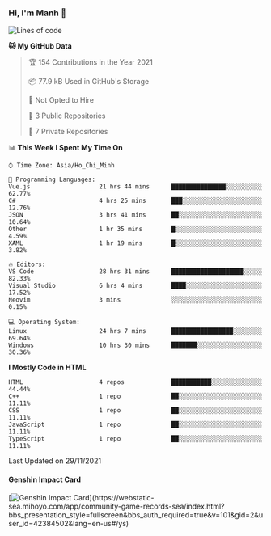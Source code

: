 ### Hi, I'm Manh 👋

<!--START_SECTION:waka-->
![Lines of code](https://img.shields.io/badge/From%20Hello%20World%20I%27ve%20Written-209667%20lines%20of%20code-blue)

**🐱 My GitHub Data** 

> 🏆 154 Contributions in the Year 2021
 > 
> 📦 77.9 kB Used in GitHub's Storage 
 > 
> 🚫 Not Opted to Hire
 > 
> 📜 3 Public Repositories 
 > 
> 🔑 7 Private Repositories  
 > 
📊 **This Week I Spent My Time On** 

```text
⌚︎ Time Zone: Asia/Ho_Chi_Minh

💬 Programming Languages: 
Vue.js                   21 hrs 44 mins      ███████████████░░░░░░░░░░   62.77% 
C#                       4 hrs 25 mins       ███░░░░░░░░░░░░░░░░░░░░░░   12.76% 
JSON                     3 hrs 41 mins       ██░░░░░░░░░░░░░░░░░░░░░░░   10.64% 
Other                    1 hr 35 mins        █░░░░░░░░░░░░░░░░░░░░░░░░   4.59% 
XAML                     1 hr 19 mins        █░░░░░░░░░░░░░░░░░░░░░░░░   3.82%

🔥 Editors: 
VS Code                  28 hrs 31 mins      ████████████████████░░░░░   82.33% 
Visual Studio            6 hrs 4 mins        ████░░░░░░░░░░░░░░░░░░░░░   17.52% 
Neovim                   3 mins              ░░░░░░░░░░░░░░░░░░░░░░░░░   0.15%

💻 Operating System: 
Linux                    24 hrs 7 mins       █████████████████░░░░░░░░   69.64% 
Windows                  10 hrs 30 mins      ███████░░░░░░░░░░░░░░░░░░   30.36%

```

**I Mostly Code in HTML** 

```text
HTML                     4 repos             ███████████░░░░░░░░░░░░░░   44.44% 
C++                      1 repo              ██░░░░░░░░░░░░░░░░░░░░░░░   11.11% 
CSS                      1 repo              ██░░░░░░░░░░░░░░░░░░░░░░░   11.11% 
JavaScript               1 repo              ██░░░░░░░░░░░░░░░░░░░░░░░   11.11% 
TypeScript               1 repo              ██░░░░░░░░░░░░░░░░░░░░░░░   11.11%

```



 Last Updated on 29/11/2021
<!--END_SECTION:waka-->

#### Genshin Impact Card
[![Genshin Impact Card](https://api.mn07.xyz/genshin/card/42384502?)](https://webstatic-sea.mihoyo.com/app/community-game-records-sea/index.html?bbs_presentation_style=fullscreen&bbs_auth_required=true&v=101&gid=2&user_id=42384502&lang=en-us#/ys)

